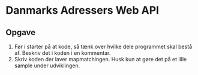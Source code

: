 # Danmarks Adressers Web API

## Opgave

1. Før i starter på at kode, så tænk over hvilke dele programmet skal bestå af. Beskriv det i koden i en kommentar.
2. Skriv koden der laver mapmatchingen. Husk kun at gøre det på et lille sample under udviklingen.



